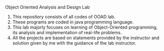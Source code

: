 Object Oriented Analysis and Design Lab

1.	This repository consists of all codes of OOAD lab. 
2.	These programs are coded in java programming language. 
3.	This lab majorly focuses on learning of Object-Oriented programming, its analysis and implementation of real-life problems.
4.	All the projects are based on statements provided by the instructor and solution given by me with the guidance of the lab instructor.
